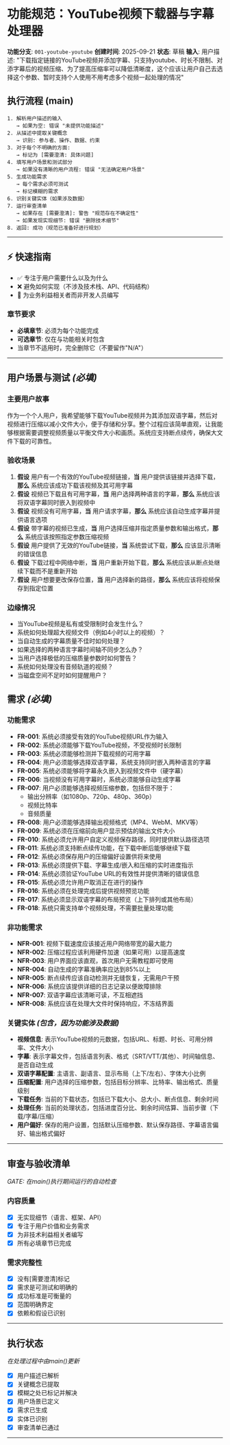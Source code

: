 # 功能规范：YouTube视频下载器与字幕处理器

**功能分支**: `001-youtube-youtube`
**创建时间**: 2025-09-21
**状态**: 草稿
**输入**: 用户描述: "下载指定链接的YouTube视频并添加字幕、只支持youtube、时长不限制、对添字幕后的视频压缩、为了提高压缩率可以降低清晰度，这个应该让用户自己去选择这个参数、暂时支持个人使用不用考虑多个视频一起处理的情况"

## 执行流程 (main)
```
1. 解析用户描述的输入
   → 如果为空: 错误 "未提供功能描述"
2. 从描述中提取关键概念
   → 识别: 参与者、操作、数据、约束
3. 对于每个不明确的方面:
   → 标记为 [需要澄清: 具体问题]
4. 填写用户场景和测试部分
   → 如果没有清晰的用户流程: 错误 "无法确定用户场景"
5. 生成功能需求
   → 每个需求必须可测试
   → 标记模糊的需求
6. 识别关键实体（如果涉及数据）
7. 运行审查清单
   → 如果存在 [需要澄清]: 警告 "规范存在不确定性"
   → 如果发现实现细节: 错误 "删除技术细节"
8. 返回: 成功（规范已准备好进行规划）
```

---

## ⚡ 快速指南
- ✅ 专注于用户需要什么以及为什么
- ❌ 避免如何实现（不涉及技术栈、API、代码结构）
- 👥  为业务利益相关者而非开发人员编写

### 章节要求
- **必填章节**: 必须为每个功能完成
- **可选章节**: 仅在与功能相关时包含
- 当章节不适用时，完全删除它（不要留作"N/A"）

---

## 用户场景与测试 *(必填)*

### 主要用户故事
作为一个个人用户，我希望能够下载YouTube视频并为其添加双语字幕，然后对视频进行压缩以减小文件大小，便于存储和分享。整个过程应该简单直观，让我能够根据需要调整视频质量以平衡文件大小和画质。系统应支持断点续传，确保大文件下载的可靠性。

### 验收场景
1. **假设** 用户有一个有效的YouTube视频链接，**当** 用户提供该链接并选择下载，**那么** 系统应该成功下载该视频及其可用字幕
2. **假设** 视频已下载且有可用字幕，**当** 用户选择两种语言的字幕，**那么** 系统应该将双语字幕同时嵌入到视频中
3. **假设** 视频没有可用字幕，**当** 用户请求字幕，**那么** 系统应该自动生成字幕并提供语言选项
4. **假设** 带字幕的视频已生成，**当** 用户选择压缩并指定质量参数和输出格式，**那么** 系统应该按照指定参数压缩视频
5. **假设** 用户提供了无效的YouTube链接，**当** 系统尝试下载，**那么** 应该显示清晰的错误信息
6. **假设** 下载过程中网络中断，**当** 用户重新开始下载，**那么** 系统应该从断点处继续下载而不是重新开始
7. **假设** 用户想要更改保存位置，**当** 用户选择新的路径，**那么** 系统应该将视频保存到指定位置

### 边缘情况
- 当YouTube视频是私有或受限制时会发生什么？
- 系统如何处理超大视频文件（例如4小时以上的视频）？
- 当自动生成的字幕质量不佳时如何处理？
- 如果选择的两种语言字幕时间轴不同步怎么办？
- 当用户选择极低的压缩质量参数时如何警告？
- 系统如何处理没有音频轨道的视频？
- 当磁盘空间不足时如何提醒用户？

## 需求 *(必填)*

### 功能需求
- **FR-001**: 系统必须接受有效的YouTube视频URL作为输入
- **FR-002**: 系统必须能够下载YouTube视频，不受视频时长限制
- **FR-003**: 系统必须能够检测并下载视频的可用字幕
- **FR-004**: 用户必须能够选择双语字幕，系统支持同时嵌入两种语言的字幕
- **FR-005**: 系统必须能够将字幕永久嵌入到视频文件中（硬字幕）
- **FR-006**: 当视频没有可用字幕时，系统必须能够自动生成字幕
- **FR-007**: 用户必须能够选择视频压缩参数，包括但不限于：
  - 输出分辨率（如1080p、720p、480p、360p）
  - 视频比特率
  - 音频质量
- **FR-008**: 用户必须能够选择输出视频格式（MP4、WebM、MKV等）
- **FR-009**: 系统必须在压缩前向用户显示预估的输出文件大小
- **FR-010**: 系统必须允许用户自定义视频保存路径，同时提供默认路径选项
- **FR-011**: 系统必须支持断点续传功能，在下载中断后能够继续下载
- **FR-012**: 系统必须保存用户的压缩偏好设置供将来使用
- **FR-013**: 系统必须提供下载、字幕生成/嵌入和压缩的实时进度指示
- **FR-014**: 系统必须验证YouTube URL的有效性并提供清晰的错误信息
- **FR-015**: 系统必须允许用户取消正在进行的操作
- **FR-016**: 系统必须在处理完成后提供视频预览功能
- **FR-017**: 系统必须显示双语字幕的布局预览（上下排列或其他布局）
- **FR-018**: 系统只需支持单个视频处理，不需要批量处理功能

### 非功能需求
- **NFR-001**: 视频下载速度应该接近用户网络带宽的最大能力
- **NFR-002**: 压缩过程应该利用硬件加速（如果可用）以提高速度
- **NFR-003**: 用户界面应该直观，首次用户无需教程即可使用
- **NFR-004**: 自动生成的字幕准确率应达到85%以上
- **NFR-005**: 断点续传应该自动检测并无缝恢复，无需用户干预
- **NFR-006**: 系统应该提供详细的日志记录以便故障排除
- **NFR-007**: 双语字幕应该清晰可读，不互相遮挡
- **NFR-008**: 系统应该在处理大文件时保持响应，不冻结界面

### 关键实体 *(包含，因为功能涉及数据)*
- **视频信息**: 表示YouTube视频的元数据，包括URL、标题、时长、可用分辨率、文件大小
- **字幕**: 表示字幕文件，包括语言列表、格式（SRT/VTT/其他）、时间轴信息、是否自动生成
- **双语字幕配置**: 主语言、副语言、显示布局（上下/左右）、字体大小比例
- **压缩配置**: 用户选择的压缩参数，包括目标分辨率、比特率、输出格式、质量级别
- **下载任务**: 当前的下载状态，包括已下载大小、总大小、断点信息、剩余时间
- **处理任务**: 当前的处理状态，包括进度百分比、剩余时间估算、当前步骤（下载/字幕/压缩）
- **用户偏好**: 保存的用户设置，包括默认压缩参数、默认保存路径、字幕语言偏好、输出格式偏好

---

## 审查与验收清单
*GATE: 在main()执行期间运行的自动检查*

### 内容质量
- [x] 无实现细节（语言、框架、API）
- [x] 专注于用户价值和业务需求
- [x] 为非技术利益相关者编写
- [x] 所有必填章节已完成

### 需求完整性
- [x] 没有[需要澄清]标记
- [x] 需求是可测试和明确的
- [x] 成功标准是可衡量的
- [x] 范围明确界定
- [x] 依赖和假设已识别

---

## 执行状态
*在处理过程中由main()更新*

- [x] 用户描述已解析
- [x] 关键概念已提取
- [x] 模糊之处已标记并解决
- [x] 用户场景已定义
- [x] 需求已生成
- [x] 实体已识别
- [x] 审查清单已通过

---